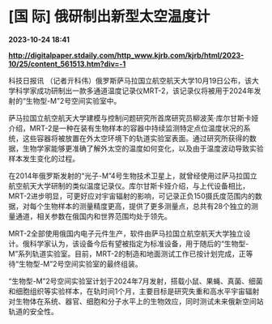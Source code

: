 # [国 际] 俄研制出新型太空温度计

**2023-10-24 18:41**

**http://digitalpaper.stdaily.com/http_www.kjrb.com/kjrb/html/2023-10/25/content_561513.htm?div=-1**

 科技日报讯 （记者亓科伟）俄罗斯萨马拉国立航空航天大学10月19日公布，该大学科学家成功研制出一款多通道温度记录仪MRT-2，该记录仪将被用于2024年发射的“生物型-M”2号空间实验室中。

 萨马拉国立航空航天大学建模与控制问题研究所首席研究员柳波芙·库尔甘斯卡娅介绍，MRT-2是一种在装有生物样本的容器中持续监测特定点位温度状况的系统，这些容器将被放置在外太空环境下的轨道实验室表面。通过研究所获得的数据，生物学家能够更准确了解外太空的温度如何变化，以及由于温度波动导致实验样本发生变化的过程。

 在2014年俄罗斯发射的“光子-M”4号生物技术卫星上，就曾经使用过萨马拉国立航空航天大学研制的类似温度记录仪。库尔甘斯卡娅介绍，与上代设备相比，MRT-2进步明显，可更好应对宇宙辐射的影响，可记录正负150摄氏度范围内的数据，对每个生物样本的测量精度更高，提供了更多测量点，总共有28个独立的测量通道，相关参数在俄国内和世界范围均处于领先。

 MRT-2全部使用俄国内电子元件生产，软件由萨马拉国立航空航天大学独立设计。俄科学家认为，该设备今后有望被指定为标准设备，用于随后的“生物型-M”系列轨道实验室。目前，MRT-2的制造和地面测试工作已按计划完成，正等待“生物型-M”2号空间实验室的最终组装。

 “生物型-M”2号空间实验室计划于2024年7月发射，搭载小鼠、果蝇、真菌、细菌和细胞组织等实验样本，在轨时间1个月，主要目标是研究失重和高水平宇宙辐射对生物体在系统、器官、细胞和分子水平上的生物效应，同时测试未来俄新空间站轨道的安全性。